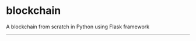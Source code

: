 # blockchain
A blockchain from scratch in Python using Flask framework

-------------------------------------------------------------------------------------
